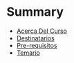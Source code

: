# Summary

* [Acerca Del Curso](README.md)
* [Destinatarios](Destinatarios.md)
* [Pre-requisitos](Pre-requisitos.md)
* [Temario](Temario.md)

